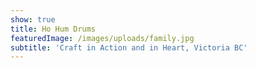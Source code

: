 ```yaml
---
show: true
title: Ho Hum Drums
featuredImage: /images/uploads/family.jpg
subtitle: 'Craft in Action and in Heart, Victoria BC'
---
```


